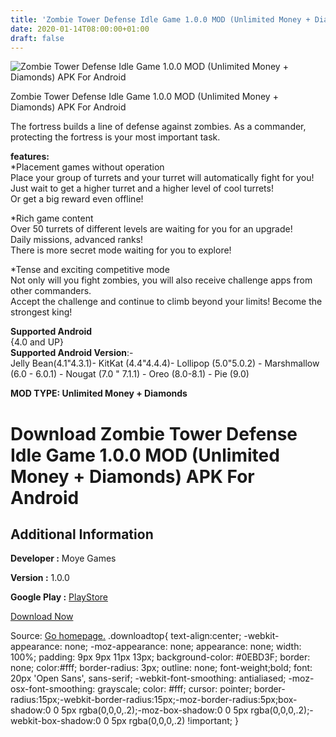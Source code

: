 ```yaml
---
title: 'Zombie Tower Defense Idle Game 1.0.0 MOD (Unlimited Money + Diamonds) APK For Android'
date: 2020-01-14T08:00:00+01:00
draft: false
---
```


![Zombie Tower Defense Idle Game 1.0.0 MOD (Unlimited Money + Diamonds) APK For Android](https://i2.wp.com/apkhome.net/wp-content/uploads/2020/01/Zombie-Tower-Defense-Idle-Game-1.0.0-MOD-Unlimited-Money-Diamonds.png "Zombie Tower Defense Idle Game 1.0.0 MOD (Unlimited Money + Diamonds) APK For Android")

  

Zombie Tower Defense Idle Game 1.0.0 MOD (Unlimited Money + Diamonds) APK For Android

The fortress builds a line of defense against zombies. As a commander, protecting the fortress is your most important task.

**features:**  
\*Placement games without operation  
Place your group of turrets and your turret will automatically fight for you!  
Just wait to get a higher turret and a higher level of cool turrets!  
Or get a big reward even offline!

\*Rich game content  
Over 50 turrets of different levels are waiting for you for an upgrade!  
Daily missions, advanced ranks!  
There is more secret mode waiting for you to explore!

\*Tense and exciting competitive mode  
Not only will you fight zombies, you will also receive challenge apps from other commanders.  
Accept the challenge and continue to climb beyond your limits! Become the strongest king!

**Supported Android**  
{4.0 and UP}  
**Supported Android Version**:-  
Jelly Bean(4.1"4.3.1)- KitKat (4.4"4.4.4)- Lollipop (5.0"5.0.2) - Marshmallow (6.0 - 6.0.1) - Nougat (7.0 " 7.1.1) - Oreo (8.0-8.1) - Pie (9.0)

**MOD TYPE: Unlimited Money + Diamonds**

Download Zombie Tower Defense Idle Game 1.0.0 MOD (Unlimited Money + Diamonds) APK For Android
==============================================================================================

Additional Information
----------------------

**Developer :** Moye Games

**Version :** 1.0.0

**Google Play :** [PlayStore](https://play.google.com/store/apps/details?id=com.moye.cubetd.zombie)

  

[Download Now](https://store4app.co/post/zombie-tower-defense-idle-game-1-0-0-mod-unlimited-money-diamonds-apk-for-android_1578849528)

  
Source: [Go homepage.](https://store4app.co/post/zombie-tower-defense-idle-game-1-0-0-mod-unlimited-money-diamonds-apk-for-android_1578849528) .downloadtop{ text-align:center; -webkit-appearance: none; -moz-appearance: none; appearance: none; width: 100%; padding: 9px 9px 11px 13px; background-color: #0EBD3F; border: none; color:#fff; border-radius: 3px; outline: none; font-weight;bold; font: 20px 'Open Sans', sans-serif; -webkit-font-smoothing: antialiased; -moz-osx-font-smoothing: grayscale; color: #fff; cursor: pointer; border-radius:15px;-webkit-border-radius:15px;-moz-border-radius:5px;box-shadow:0 0 5px rgba(0,0,0,.2);-moz-box-shadow:0 0 5px rgba(0,0,0,.2);-webkit-box-shadow:0 0 5px rgba(0,0,0,.2) !important; }
